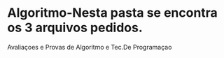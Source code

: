 # Algoritmo-Nesta pasta se encontra os 3 arquivos pedidos. 


Avaliaçoes e Provas de Algoritmo e Tec.De Programaçao


